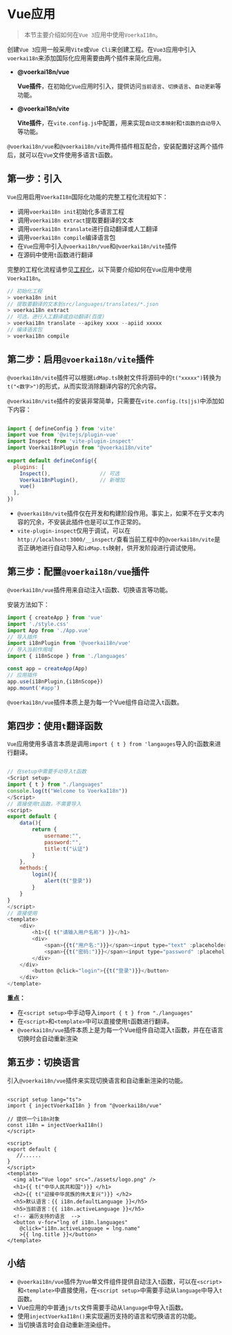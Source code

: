 # Vue应用<!-- {docsify-ignore-all} -->

> 本节主要介绍如何在`Vue 3`应用中使用`VoerkaI18n`。


创建`Vue 3`应用一般采用`Vite`或`Vue Cli`来创建工程。在`Vue3`应用中引入`voerkai18n`来添加国际化应用需要由两个插件来简化应用。

- **@voerkai18n/vue**

  **Vue插件**，在初始化`Vue`应用时引入，提供访问`当前语言`、`切换语言`、`自动更新`等功能。

- **@voerkai18n/vite**

  **Vite插件**，在`vite.config.js`中配置，用来实现`自动文本映射`和`t函数的自动导入`等功能。

  
`@voerkai18n/vue`和`@voerkai18n/vite`两件插件相互配合，安装配置好这两个插件后，就可以在`Vue`文件使用多语言`t`函数。

## 第一步：引入

`Vue`应用启用`VoerkaI18n`国际化功能的完整工程化流程如下：

- 调用`voerkai18n init`初始化多语言工程
- 调用`voerkai18n extract`提取要翻译的文本
- 调用`voerkai18n translate`进行自动翻译或人工翻译
- 调用`voerkai18n compile`编译语言包
- 在`Vue`应用中引入`@voerkai18n/vue`和`@voerkai18n/vite`插件
- 在源码中使用`t`函数进行翻译

完整的工程化流程请参见[工程化](../start/quick-start)，以下简要介绍如何在`Vue`应用中使用`VoerkaI18n`。

```javascript
// 初始化工程
> voerka18n init
// 提取要翻译的文本到src/languages/translates/*.json
> voerkai18n extract
// 可选，进行人工翻译或自动翻译(百度)
> voerkai18n translate --apikey xxxx --apiid xxxxx
// 编译语言包
> voerkai18n compile 
```

## 第二步：启用`@voerkai18n/vite`插件

`@voerkai18n/vite`插件可以根据`idMap.ts`映射文件将源码中的`t("xxxxx")`转换为`t("<数字>")`的形式，从而实现消除翻译内容的冗余内容。

`@voerkai18n/vite`插件的安装非常简单，只需要在`vite.config.(ts|js)`中添加如下内容：

```javascript

import { defineConfig } from 'vite'
import vue from '@vitejs/plugin-vue'
import Inspect from 'vite-plugin-inspect'
import Voerkai18nPlugin from "@voerkai18n/vite"
 
export default defineConfig({
  plugins: [    
    Inspect(),                // 可选    
    Voerkai18nPlugin(),       // 新增加
    vue()
  ],
})

```
- `@voerkai18n/vite`插件仅在开发和构建阶段作用。事实上，如果不在乎文本内容的冗余，不安装此插件也是可以工作正常的。
- `vite-plugin-inspect`仅用于调试，可以在`http://localhost:3000/__inspect/`查看当前工程中的`@voerkai18n/vite`是否正确地进行自动导入和`idMap.ts`映射，供开发阶段进行调试使用。

## 第三步：配置`@voerkai18n/vue`插件

`@voerkai18n/vue`插件用来自动注入`t`函数、切换语言等功能。

安装方法如下：

```javascript pure
import { createApp } from 'vue'
import './style.css'
import App from './App.vue'
// 导入插件
import i18nPlugin from '@voerkai18n/vue'
// 导入当前作用域
import { i18nScope } from './languages'

const app = createApp(App)
// 应用插件
app.use(i18nPlugin,{i18nScope})
app.mount('#app')

```

`@voerkai18n/vue`插件本质上是为每一个Vue组件自动混入`t`函数。

## 第四步：使用`t`翻译函数

`Vue`应用使用多语言本质是调用`import { t } from 'langauges`导入的`t`函数来进行翻译。

```javascript

// 在setup中需要手动导入t函数
<Script setup>
import { t } from "./languages"
console.log(t("Welcome to VoerkaI18n"))
</Script>
// 直接使用t函数，不需要导入
<script>
export default {
    data(){
        return {
            username:"",
            password:"",
            title:t("认证")
        }
    },
    methods:{
        login(){
            alert(t("登录"))
        }
    }
}
</script>
// 直接使用
<template>
	<div>
        <h1>{{ t("请输入用户名称") }}</h1>
        <div>
            <span>{{t("用户名:")}}</span><input type="text" :placeholder="t('邮件/手机号码/帐号')"/>
            <span>{{t("密码:")}}</span><input type="password" :placeholder="t('至少6位的密码')"/>            
    	</div>            
    </div>
        <button @click="login">{{t("登录")}}</button>
    </div>
</template>
```
 
**重点：**
- 在`<script setup>`中手动导入`import { t } from "./languages"`
- 在`<script>`和`<template>`中可以直接使用`t`函数进行翻译。
- `@voerkai18n/vue`插件本质上是为每一个Vue组件自动混入`t`函数，并在在语言切换时会自动重新渲染


## 第五步：切换语言

引入`@voerkai18n/vue`插件来实现切换语言和自动重新渲染的功能。

```vue

<script setup lang="ts">
import { injectVoerkaI18n } from "@voerkai18n/vue"

// 提供一个i18n对象
const i18n = injectVoerkaI18n()
</script>

<script>
export default {
   //......
}
</script>  
<template>
  <img alt="Vue logo" src="./assets/logo.png" />
  <h1>{{ t("中华人民共和国")}} </h1>
  <h2>{{ t("迎接中华民族的伟大复兴")}} </h2>
  <h5>默认语言：{{ i18n.defaultLanguage }}</h5>
  <h5>当前语言：{{ i18n.activeLanguage }}</h5>
  <!-- 遍历支持的语言  -->
  <button v-for="lng of i18n.languages" 
    @click="i18n.activeLanguage = lng.name"  
    >{{ lng.title }}</button>
</template>

```
 

## 小结

- `@voerkai18n/vue`插件为`Vue`单文件组件提供自动注入`t`函数，可以在`<script>`和`<template>`中直接使用，在`<script setup>`中需要手动从`language`中导入`t`函数。
- Vue应用的中普通`js/ts`文件需要手动从`language`中导入`t`函数。
- 使用`injectVoerkaI18n()`来实现遍历支持的语言和切换语言的功能。
- 当切换语言时会自动重新渲染组件。

